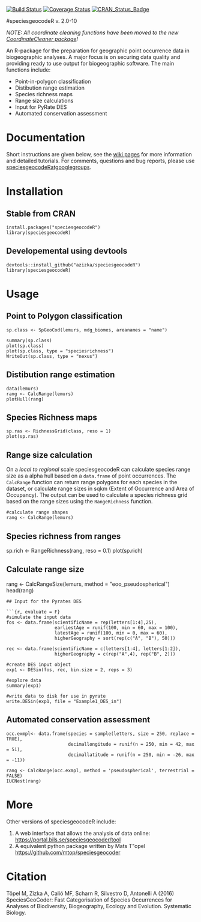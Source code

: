 [![Build Status](https://travis-ci.org/azizka/CoordinateCleaner.svg?branch=master)](https://travis-ci.org/azizka/speciesgeocodeR)
[![Coverage Status](https://coveralls.io/repos/github/azizka/speciesgeocodeR/badge.svg?branch=master)](https://coveralls.io/github/azizka/speciesgeocodeR?branch=master)
[![CRAN_Status_Badge](http://www.r-pkg.org/badges/version/CoordinateCleaner)](https://cran.r-project.org/package=speciesgeocodeR)


#speciesgeocodeR v. 2.0-10

*NOTE: All coordinate cleaning functions have been moved to the new [CoordinateCleaner package](https://github.com/azizka/CoordinateCleaner)!*

An R-package for the preparation for geographic point occurrence data in biogeographic analyses. A major focus is on securing data quality and providing ready to use output for biogeographic software. The main functions include:

* Point-in-polygon classification
* Distibution range estimation
* Species richness maps
* Range size calculations
* Input for PyRate DES
* Automated conservation assessment

# Documentation
Short instructions are given below, see the [wiki pages](https://github.com/azizka/speciesgeocodeR/wiki) for more information and detailed tutorials. For comments, questions and bug reports, please use [speciesgeocodeRatgooglegroups](speciesgeocodeR@googlegroups).

# Installation
## Stable from CRAN

```
install.packages("speciesgeocodeR")
library(speciesgeocodeR)
```

## Developemental using devtools

```
devtools::install_github("azizka/speciesgeocodeR")
library(speciesgeocodeR)
```

# Usage
## Point to Polygon classification

```{r, evaluate = F}
sp.class <- SpGeoCod(lemurs, mdg_biomes, areanames = "name")

summary(sp.class)
plot(sp.class)
plot(sp.class, type = "speciesrichness")
WriteOut(sp.class, type = "nexus")
```

## Distibution range estimation
```
data(lemurs)
rang <- CalcRange(lemurs)
plotHull(rang)
```

## Species Richness maps

```{r, evaluate = F}
sp.ras <- RichnessGrid(class, reso = 1)
plot(sp.ras)
```

## Range size calculation
On a *local to regional* scale speciesgeocodeR can calculate species range size as a alpha hull based on a `data.frame` of point occurrences. The `CalcRange` function can return range polygons for each species in the dataset, or calculate range sizes in sqkm (Extent of Occurrence and Area of Occupancy). The output can be used to calculate a species richness grid based on the range sizes using the `RangeRichness` function.

```{r, evaluate = F}
#calculate range shapes
rang <- CalcRange(lemurs)
```

## Species richness from ranges
sp.rich <- RangeRichness(rang, reso = 0.1)
plot(sp.rich)

## Calculate range size
rang <- CalcRangeSize(lemurs, method = "eoo_pseudospherical")
head(rang)
```
## Input for the Pyrates DES 

```{r, evaluate = F}
#simulate the input data
fos <- data.frame(scientificName = rep(letters[1:4],25),
                  earliestAge = runif(100, min = 60, max = 100),
                  latestAge = runif(100, min = 0, max = 60),
                  higherGeography = sort(rep(c("A", "B"), 50)))

rec <- data.frame(scientificName = c(letters[1:4], letters[1:2]),
                  higherGeography = c(rep("A",4), rep("B", 2)))

#create DES input object
exp1 <- DESin(fos, rec, bin.size = 2, reps = 3)

#explore data
summary(exp1)

#write data to disk for use in pyrate
write.DESin(exp1, file = "Example1_DES_in")
```

## Automated conservation assessment
```
occ.exmpl<- data.frame(species = sample(letters, size = 250, replace = TRUE),
                       decimallongitude = runif(n = 250, min = 42, max = 51),
                       decimallatitude = runif(n = 250, min = -26, max = -11))

rang <- CalcRange(occ.exmpl, method = 'pseudospherical', terrestrial = FALSE)
IUCNest(rang)
```
# More
Other versions of speciesgeocodeR include:
1. A web interface that allows the analysis of data online: https://portal.bils.se/speciesgeocoder/tool
2. A equivalent python package written by Mats T\"opel https://github.com/mtop/speciesgeocoder

# Citation
Töpel M, Zizka A, Calió MF, Scharn R, Silvestro D, Antonelli A (2016) SpeciesGeoCoder: Fast Categorisation of Species Occurrences for Analyses of Biodiversity, Biogeography, Ecology and Evolution. Systematic Biology.


